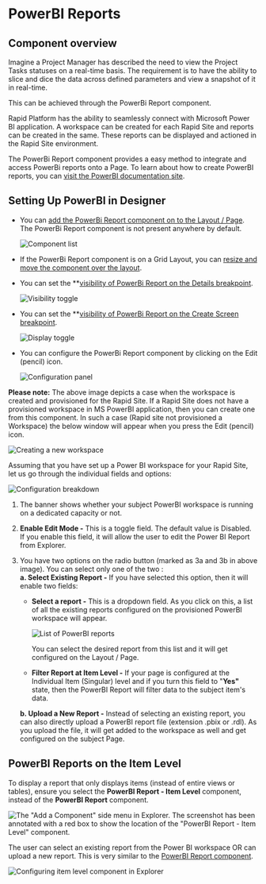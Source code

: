 # PowerBI Reports

## Component overview

Imagine a Project Manager has described the need to view the Project Tasks statuses on a real-time basis. The requirement is to have the ability to slice and dice the data across defined parameters and view a snapshot of it in real-time.

This can be achieved through the PowerBi Report component.

Rapid Platform has the ability to seamlessly connect with Microsoft Power BI application. A workspace can be created for each Rapid Site and reports can be created in the same. These reports can be displayed and actioned in the Rapid Site environment.

The PowerBi Report component provides a easy method to integrate and access PowerBi reports onto a Page. To learn about how to create PowerBI reports, you can [visit the PowerBI documentation site](<https://learn.microsoft.com/en-us/power-bi/fundamentals/>).

## Setting Up PowerBI in Designer

- You can [add the PowerBi Report component on to the Layout / Page](/docs/Rapid/4-Keyper%20Manual/2-Designer/2-Pages/5-how-to-guides/how-to-add-a-component/how-to-add-a-component.md "How to add a component to a Layout / Page?"). The PowerBi Report component is not present anywhere by default.   
    
    ![Component list](<Component list.png>)

- If the PowerBi Report component is on a Grid Layout, you can [resize and move the component over the layout](/docs/Rapid/4-Keyper%20Manual/2-Designer/2-Pages/5-how-to-guides/how-to-arrange-a-component-on-a-grid/how-to-arrange-a-component-on-a-grid.md "How to arrange a component on Grid layout?").

- You can set the **[visibility of PowerBi Report on the Details breakpoint](/docs/Rapid/4-Keyper%20Manual/2-Designer/2-Pages/5-how-to-guides/how-to-hide-components-on-breakpoints/how-to-hide-components-on-breakpoints.md "How to set a component to be visible / hidden on 'Item Details' and 'Create' breakpoints?").   
    
    ![Visibility toggle](<../Visiblity toggle.png>)

- You can set the **[visibility of PowerBi Report on the Create Screen breakpoint](/docs/Rapid/4-Keyper%20Manual/2-Designer/2-Pages/5-how-to-guides/how-to-hide-components-on-breakpoints/how-to-hide-components-on-breakpoints.md "How to set a component to be visible / hidden on 'Item Details' and 'Create' breakpoints?").   
    
    ![Display toggle](<../Display toggle.png>)

- You can configure the PowerBi Report component by clicking on the Edit (pencil) icon. 
    
    ![Configuration panel](<Configuration panel.png>)

**Please note:** The above image depicts a case when the workspace is created and provisioned for the Rapid Site. If a Rapid Site does not have a provisioned workspace in MS PowerBI application, then you can create one from this component. In such a case (Rapid site not provisioned a Workspace) the below window will appear when you press the Edit (pencil) icon. 
    
![Creating a new workspace](<Creating a new workspace.png>)

Assuming that you have set up a Power BI workspace for your Rapid Site, let us go through the individual fields and options:

![Configuration breakdown](<Configuration breakdown.png>)

1. The banner shows whether your subject PowerBI workspace is running on a dedicated capacity or not.
2. **Enable Edit Mode -** This is a toggle field. The default value is Disabled. If you enable this field, it will allow the user to edit the Power BI Report from Explorer.
3. You have two options on the radio button (marked as 3a and 3b in above image). You can select only one of the two :  
    **a. Select Existing Report -** If you have selected this option, then it will enable two fields:  
        
      - **Select a report -** This is a dropdown field. As you click on this, a list of all the existing reports configured on the provisioned PowerBI workspace will appear. 

        ![List of PowerBI reports](<List of powerbi reports.png>)
                    
        You can select the desired report from this list and it will get configured on the Layout / Page.
      
      - **Filter Report at Item Level -** If your page is configured at the Individual Item (Singular) level and if you turn this field to "**Yes"** state, then the PowerBI Report will filter data to the subject item's data.

    **b. Upload a New Report -** Instead of selecting an existing report, you can also directly upload a PowerBI report file (extension .pbix or .rdl). As you upload the file, it will get added to the workspace as well and get configured on the subject Page.

## PowerBI Reports on the Item Level

To display a report that only displays items (instead of entire views or tables), ensure you select the **PowerBI Report - Item Level** component, instead of the **PowerBI Report** component.

![The "Add a Component" side menu in Explorer. The screenshot has been annotated with a red box to show the location of the "PowerBI Report - Item Level" component.](<item level.png>)

The user can select an existing report from the Power BI workspace OR can upload a new report. This is very similar to the [PowerBI Report component](</docs/Rapid/Keyper%20Manual/Designer/Pages/Components/power-bi/>).

![Configuring item level component in Explorer](<Configuring item level component in Explorer.png>)
